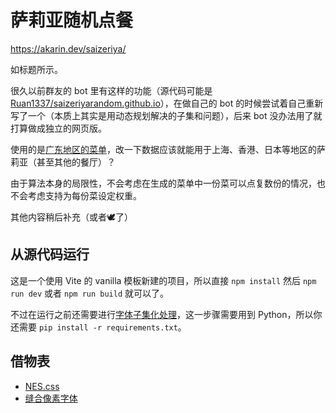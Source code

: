 # 萨莉亚随机点餐

https://akarin.dev/saizeriya/

如标题所示。

很久以前群友的 bot 里有这样的功能（源代码可能是 [Ruan1337/saizeriyarandom.github.io](https://github.com/Ruan1337/saizeriyarandom.github.io)），在做自己的 bot 的时候尝试着自己重新写了一个（本质上其实是用动态规划解决的子集和问题），后来 bot 没办法用了就打算做成独立的网页版。

使用的是[广东地区的菜单](https://gz-saizeriya.com.cn/portal/list/index/id/19.html)，改一下数据应该就能用于上海、香港、日本等地区的萨莉亚（甚至其他的餐厅）？

由于算法本身的局限性，不会考虑在生成的菜单中一份菜可以点复数份的情况，也不会考虑支持为每份菜设定权重。

其他内容稍后补充（或者🕊️了）

## 从源代码运行

这是一个使用 Vite 的 vanilla 模板新建的项目，所以直接 `npm install` 然后 `npm run dev` 或者 `npm run build` 就可以了。

不过在运行之前还需要进行[字体子集化处理](https://github.com/TransparentLC/saizeriya/tree/master/src/fusion-pixel-font)，这一步骤需要用到 Python，所以你还需要 `pip install -r requirements.txt`。

## 借物表

* [NES.css](https://nostalgic-css.github.io/NES.css/)
* [缝合像素字体](https://fusion-pixel-font.takwolf.com/)
